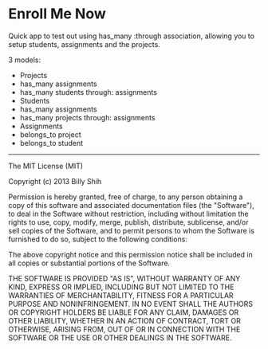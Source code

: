 # Enroll Me Now
Quick app to test out using has_many :through association, allowing you to setup students, assignments and the projects.

3 models:
 - Projects
  - has_many assignments
  - has_many students through: assignments
 - Students
  - has_many assignments
  - has_many projects through: assignments
 - Assignments
  - belongs_to project
  - belongs_to student

---

The MIT License (MIT)

Copyright (c) 2013 Billy Shih

Permission is hereby granted, free of charge, to any person obtaining a copy
of this software and associated documentation files (the "Software"), to deal
in the Software without restriction, including without limitation the rights
to use, copy, modify, merge, publish, distribute, sublicense, and/or sell
copies of the Software, and to permit persons to whom the Software is
furnished to do so, subject to the following conditions:

The above copyright notice and this permission notice shall be included in
all copies or substantial portions of the Software.

THE SOFTWARE IS PROVIDED "AS IS", WITHOUT WARRANTY OF ANY KIND, EXPRESS OR
IMPLIED, INCLUDING BUT NOT LIMITED TO THE WARRANTIES OF MERCHANTABILITY,
FITNESS FOR A PARTICULAR PURPOSE AND NONINFRINGEMENT. IN NO EVENT SHALL THE
AUTHORS OR COPYRIGHT HOLDERS BE LIABLE FOR ANY CLAIM, DAMAGES OR OTHER
LIABILITY, WHETHER IN AN ACTION OF CONTRACT, TORT OR OTHERWISE, ARISING FROM,
OUT OF OR IN CONNECTION WITH THE SOFTWARE OR THE USE OR OTHER DEALINGS IN
THE SOFTWARE.
